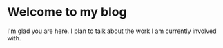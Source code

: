 # Welcome to my blog

I'm glad you are here. I plan to talk about the work I am currently involved with.
